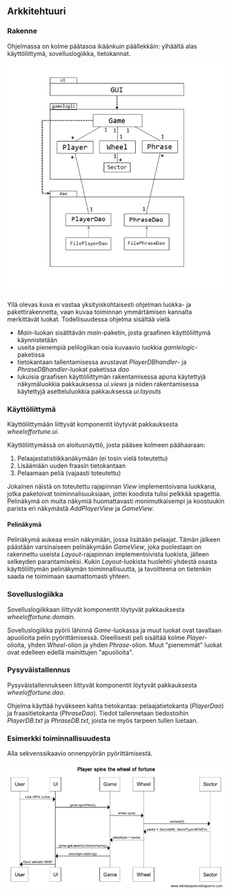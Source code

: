 ## Arkkitehtuuri

### Rakenne

Ohjelmassa on kolme päätasoa ikäänkuin päällekkäin: ylhäältä alas käyttöliittymä, sovelluslogiikka, tietokannat.

![luokkakaavio](https://github.com/ellikiiski/Ohjelmistotekniikka-2020/blob/main/kuvat/luokkakaavio.jpg)

Yllä olevas kuva ei vastaa yksityiskohtaisesti ohjelman luokka- ja pakettirakennetta, vaan kuvaa toiminnan ymmärtämisen kannalta merkittävät luokat. Todellisuudessa ohjelma sisältää vielä
- <em>Main</em>-luokan sisätltävän <em>main</em>-paketin, josta graafinen käyttöliittymä käynnistetään
- useita pienempiä pelilogiikan osia kuvaavio luokkia <em>gamlelogic</em>-paketissa
- tietokantaan tallentamisessa avustavat <em>PlayerDBhandler</em>- ja <em>PhraseDBhandler</em>-luokat paketissa <em>dao</em>
- lukuisia graafisen käyttöliittymän rakentamisessa apuna käytettyjä näkymäluokkia pakkauksessa <em>ui.views</em> ja niiden rakentamisessa käytettyjä asetteluluokkia pakkauksessa <em>ui.layouts</em>

### Käyttöliittymä

Käyttöliittymään liittyvät komponentit löytyvät pakkauksesta <em>wheeloffortune.ui</em>.

Käyttöliittymässä on aloitusnäyttö, josta pääsee kolmeen päähaaraan:
1. Pelaajastatistiikkanäkymään (ei tosin vielä toteutettu)
2. Lisäämään uuden fraasin tietokantaan
3. Pelaamaan peliä (vajaasti toteutettu)

Jokainen näistä on toteutettu rajapinnan <em>View</em> implementoivana luokkana, jotka paketoivat toiminnalisuuksiaan, jottei koodista tulisi pelkkää spagettia.
Pelinäkymä on muita näkymiä huomattavasti monimutkaisempi ja koostuukin parista eri näkymästä <em>AddPlayerView</em> ja <em>GameView</em>.

#### Pelinäkymä

Pelinäkymä aukeaa ensin näkymään, jossa lisätään pelaajat. Tämän jälkeen päästään varsinaiseen pelinäkymään <em>GameView</em>, joka puolestaan on rakennettu useista <em>Layout</em>-rajapinnan implementoivista luokista, jälleen selkeyden parantamiseksi. Kukin <em>Layout</em>-luokista huolehtii yhdestä osasta käyttöliittymän pelinäkymän toiminnallisuutta, ja tavoitteena on tietenkin saada ne toimimaan saumattomasti yhteen.

### Sovelluslogiikka

Sovelluslogiikkaan liittyvät komponentit löytyvät pakkauksesta <em>wheeloffortune.domain</em>.

Sovelluslogiikka pyörii lähinnä <em>Game</em>-luokassa ja muut luokat ovat tavallaan apuolioita pelin pyörittämisessä. Oleellisesti peli sisältää kolme <em>Player</em>-olioita, yhden <em>Wheel</em>-olion ja yhden <em>Phrase</em>-olion. Muut "pienemmät" luokat ovat edelleen edellä mainittujen "apuolioita".

### Pysyväistallennus

Pysyväistallennukseen liittyvät komponentit löytyvät pakkauksesta <em>wheeloffortune.dao</em>.

Ohjelma käyttää hyväkseen kahta tietokantaa: pelaajatietokanta (<em>PlayerDao</em>) ja fraasitietokanta (<em>PhraseDao</em>). Tiedot tallennetaan tiedostoihin <em>PlayerDB.txt</em> ja <em>PhraseDB.txt</em>, joista ne myös tarpeen tullen luetaan.

### Esimerkki toiminnallisuudesta

Alla sekvenssikaavio onnenpyörän pyörittämisestä.

![sekvenssikaavio spin](https://github.com/ellikiiski/Ohjelmistotekniikka-2020/blob/main/kuvat/sekvenssikaavio.png)

